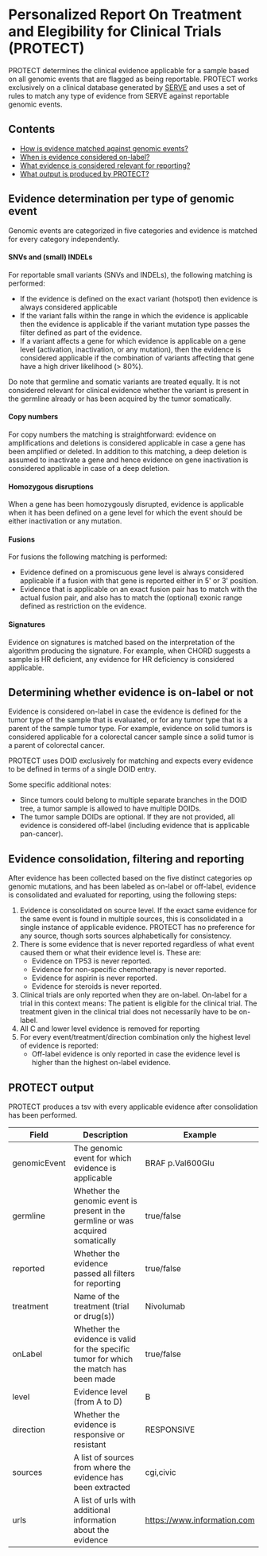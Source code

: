# **P**ersonalized **R**eport **O**n **T**reatment and **E**legibility for **C**linical **T**rials (PROTECT)

PROTECT determines the clinical evidence applicable for a sample based on all genomic events that are flagged as being reportable.
PROTECT works exclusively on a clinical database generated by [SERVE](../serve/README.md) and uses a set of rules to match any type of 
evidence from SERVE against reportable genomic events.

## Contents
 - [How is evidence matched against genomic events?](#evidence-determination-per-type-of-genomic-event)
 - [When is evidence considered on-label?](#determining-whether-evidence-is-on-label-or-not)
 - [What evidence is considered relevant for reporting?](#evidence-consolidation-filtering-and-reporting)
 - [What output is produced by PROTECT?](#protect-output)

## Evidence determination per type of genomic event

Genomic events are categorized in five categories and evidence is matched for every category independently.

#### SNVs and (small) INDELs

For reportable small variants (SNVs and INDELs), the following matching is performed:
 - If the evidence is defined on the exact variant (hotspot) then evidence is always considered applicable
 - If the variant falls within the range in which the evidence is applicable then the evidence is applicable if the variant mutation type
 passes the filter defined as part of the evidence.
 - If a variant affects a gene for which evidence is applicable on a gene level (activation, inactivation, or any mutation), 
 then the evidence is considered applicable if the combination of variants affecting that gene have a high driver likelihood (> 80%). 
 
Do note that germline and somatic variants are treated equally. It is not considered relevant for clinical evidence whether the variant is 
present in the germline already or has been acquired by the tumor somatically.   

#### Copy numbers

For copy numbers the matching is straightforward: evidence on amplifications and deletions is considered applicable in case a gene has been 
amplified or deleted. In addition to this matching, a deep deletion is assumed to inactivate a gene and hence evidence on gene 
inactivation is considered applicable in case of a deep deletion. 

#### Homozygous disruptions

When a gene has been homozygously disrupted, evidence is applicable when it has been defined on a gene level for which the event 
should be either inactivation or any mutation. 

#### Fusions

For fusions the following matching is performed:
 - Evidence defined on a promiscuous gene level is always considered applicable if a fusion with that gene is reported either in 5' or 3' 
 position.
 - Evidence that is applicable on an exact fusion pair has to match with the actual fusion pair, and also has to match the (optional) 
 exonic range defined as restriction on the evidence.

#### Signatures

Evidence on signatures is matched based on the interpretation of the algorithm producing the signature. For example, when CHORD suggests a
sample is HR deficient, any evidence for HR deficiency is considered applicable.

## Determining whether evidence is on-label or not

Evidence is considered on-label in case the evidence is defined for the tumor type of the sample that is evaluated, or for any tumor type
that is a parent of the sample tumor type. For example, evidence on solid tumors is considered applicable for a colorectal cancer sample 
since a solid tumor is a parent of colorectal cancer.

PROTECT uses DOID exclusively for matching and expects every evidence to be defined in terms of a single DOID entry. 

Some specific additional notes:
 - Since tumors could belong to multiple separate branches in the DOID tree, a tumor sample is allowed to have multiple DOIDs. 
 - The tumor sample DOIDs are optional. If they are not provided, all evidence is considered off-label (including evidence that is 
 applicable pan-cancer).

## Evidence consolidation, filtering and reporting

After evidence has been collected based on the five distinct categories op genomic mutations, and has been labeled as on-label or off-label,
evidence is consolidated and evaluated for reporting, using the following steps:
 1. Evidence is consolidated on source level. If the exact same evidence for the same event is found in multiple sources, this is 
 consolidated in a single instance of applicable evidence. PROTECT has no preference for any source, though sorts sources alphabetically 
 for consistency.
 1. There is some evidence that is never reported regardless of what event caused them or what their evidence level is. These are:
    - Evidence on TP53 is never reported.
    - Evidence for non-specific chemotherapy is never reported.
    - Evidence for aspirin is never reported.
    - Evidence for steroids is never reported. 
 1. Clinical trials are only reported when they are on-label. On-label for a trial in this context means: The patient is eligible for the 
 clinical trial. The treatment given in the clinical trial does not necessarily have to be on-label.
 1. All C and lower level evidence is removed for reporting
 1. For every event/treatment/direction combination only the highest level of evidence is reported:
    - Off-label evidence is only reported in case the evidence level is higher than the highest on-label evidence.
    
    
## PROTECT output

PROTECT produces a tsv with every applicable evidence after consolidation has been performed. 

Field  | Description | Example
---|---|---
genomicEvent  | The genomic event for which evidence is applicable | BRAF p.Val600Glu  
germline | Whether the genomic event is present in the germline or was acquired somatically | true/false
reported | Whether the evidence passed all filters for reporting | true/false
treatment | Name of the treatment (trial or drug(s)) | Nivolumab
onLabel | Whether the evidence is valid for the specific tumor for which the match has been made | true/false 
level | Evidence level (from A to D) | B
direction | Whether the evidence is responsive or resistant | RESPONSIVE
sources | A list of sources from where the evidence has been extracted | cgi,civic
urls | A list of urls with additional information about the evidence | https://www.information.com
